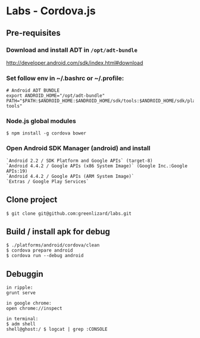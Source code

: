 Labs - Cordova.js
=================

## Pre-requisites

### Download and install ADT in `/opt/adt-bundle`
http://developer.android.com/sdk/index.html#download

### Set follow env in ~/.bashrc or ~/.profile:
```shell
# Android ADT BUNDLE
export ANDROID_HOME="/opt/adt-bundle"
PATH="$PATH:$ANDROID_HOME:$ANDROID_HOME/sdk/tools:$ANDROID_HOME/sdk/platform-tools"
```

### Node.js global modules
```shell
$ npm install -g cordova bower
```

### Open Android SDK Manager (android) and install
```
`Android 2.2 / SDK Platform and Google APIs` (target-8)
`Android 4.4.2 / Google APIs (x86 System Image)` (Google Inc.:Google APIs:19)
`Android 4.4.2 / Google APIs (ARM System Image)`
`Extras / Google Play Services`
```

## Clone project
```shell
$ git clone git@github.com:greenlizard/labs.git
```

## Build / install apk for debug
```shell
$ ./platforms/android/cordova/clean
$ cordova prepare android
$ cordova run --debug android
```

## Debuggin
```shell
in ripple:
grunt serve

in google chrome:
open chrome://inspect

in terminal:
$ adm shell
shell@ghost:/ $ logcat | grep :CONSOLE
```

